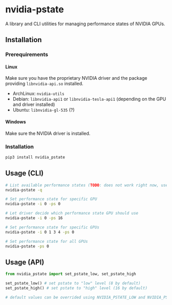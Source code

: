 # nvidia-pstate
A library and CLI utilities for managing performance states of NVIDIA GPUs.

## Installation
### Prerequirements
#### Linux
Make sure you have the proprietary NVIDIA driver and the package providing `libnvidia-api.so` installed.

- ArchLinux: `nvidia-utils`
- Debian: `libnvidia-api1` or `libnvidia-tesla-api1` (depending on the GPU and driver installed)
- Ubuntu: `libnvidia-gl-535` (?)

#### Windows
Make sure the NVIDIA driver is installed.

### Installation
```sh
pip3 install nvidia_pstate
```

## Usage (CLI)
```sh
# List available performance states (TODO: does not work right now, use nvidia-smi -q and count memory clocks)
nvidia-pstate -q

# Set performance state for specific GPU
nvidia-pstate -i 0 -ps 0

# Let driver decide which performance state GPU should use
nvidia-pstate -i 0 -ps 16

# Set performance state for specific GPUs
nvidia-pstate -i 0 1 3 4 -ps 0

# Set performance state for all GPUs
nvidia-pstate -ps 0
```

## Usage (API)
```python
from nvidia_pstate import set_pstate_low, set_pstate_high

set_pstate_low() # set pstate to "low" level (8 by default)
set_pstate_high() # set pstate to "high" level (16 by default)

# default values can be overrided using NVIDIA_PSTATE_LOW and NVIDIA_PSTATE_HIGH environment variables.
```
